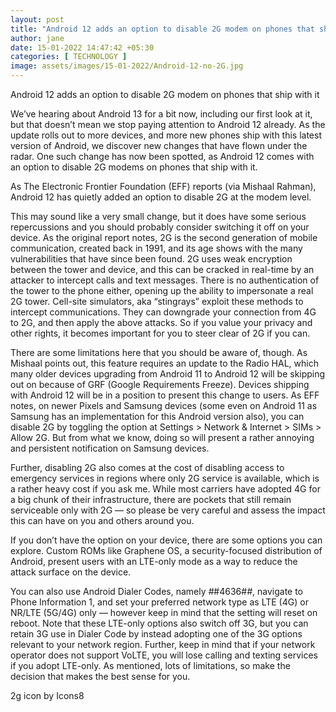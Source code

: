 ```yaml
---
layout: post
title: "Android 12 adds an option to disable 2G modem on phones that ship with it"
author: jane 
date: 15-01-2022 14:47:42 +05:30 
categories: [ TECHNOLOGY ] 
image: assets/images/15-01-2022/Android-12-no-2G.jpg
---
```

Android 12 adds an option to disable 2G modem on phones that ship with it

We’ve hearing about Android 13 for a bit now, including our first look at it, but that doesn’t mean we stop paying attention to Android 12 already. As the update rolls out to more devices, and more new phones ship with this latest version of Android, we discover new changes that have flown under the radar. One such change has now been spotted, as Android 12 comes with an option to disable 2G modems on phones that ship with it.

As The Electronic Frontier Foundation (EFF) reports (via Mishaal Rahman), Android 12 has quietly added an option to disable 2G at the modem level.

This may sound like a very small change, but it does have some serious repercussions and you should probably consider switching it off on your device. As the original report notes, 2G is the second generation of mobile communication, created back in 1991, and its age shows with the many vulnerabilities that have since been found. 2G uses weak encryption between the tower and device, and this can be cracked in real-time by an attacker to intercept calls and text messages. There is no authentication of the tower to the phone either, opening up the ability to impersonate a real 2G tower. Cell-site simulators, aka “stingrays” exploit these methods to intercept communications. They can downgrade your connection from 4G to 2G, and then apply the above attacks. So if you value your privacy and other rights, it becomes important for you to steer clear of 2G if you can.

There are some limitations here that you should be aware of, though. As Mishaal points out, this feature requires an update to the Radio HAL, which many older devices upgrading from Android 11 to Android 12 will be skipping out on because of GRF (Google Requirements Freeze). Devices shipping with Android 12 will be in a position to present this change to users. As EFF notes, on newer Pixels and Samsung devices (some even on Android 11 as Samsung has an implementation for this Android version also), you can disable 2G by toggling the option at Settings > Network & Internet > SIMs > Allow 2G. But from what we know, doing so will present a rather annoying and persistent notification on Samsung devices.

Further, disabling 2G also comes at the cost of disabling access to emergency services in regions where only 2G service is available, which is a rather heavy cost if you ask me. While most carriers have adopted 4G for a big chunk of their infrastructure, there are pockets that still remain serviceable only with 2G — so please be very careful and assess the impact this can have on you and others around you.

If you don’t have the option on your device, there are some options you can explore. Custom ROMs like Graphene OS, a security-focused distribution of Android, present users with an LTE-only mode as a way to reduce the attack surface on the device.

You can also use Android Dialer Codes, namely *#*#4636#*#*, navigate to Phone Information 1, and set your preferred network type as LTE (4G) or NR/LTE (5G/4G) only — however keep in mind that the setting will reset on reboot. Note that these LTE-only options also switch off 3G, but you can retain 3G use in Dialer Code by instead adopting one of the 3G options relevant to your network region. Further, keep in mind that if your network operator does not support VoLTE, you will lose calling and texting services if you adopt LTE-only. As mentioned, lots of limitations, so make the decision that makes the best sense for you.

2g icon by Icons8